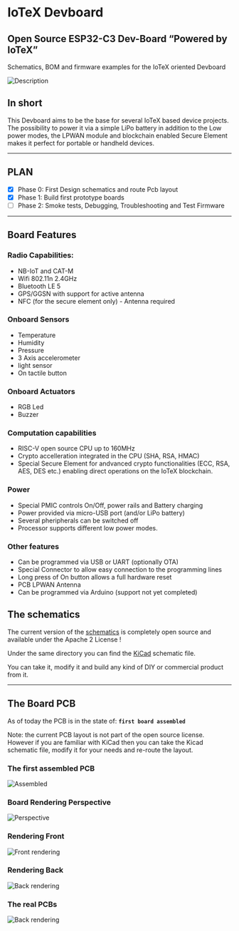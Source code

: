 # IoTeX Devboard 

## Open Source ESP32-C3 Dev-Board “Powered by IoTeX”

Schematics, BOM and firmware examples for the IoTeX oriented Devboard

![Description](resources/IoTeX-Devboard-Description.png)


## In short

This Devboard aims to be the base for several IoTeX based device projects. 
The possibility to power it via a simple LiPo battery in addition to the Low power modes, the LPWAN module and blockchain enabled Secure Element makes it perfect for portable or handheld devices.

---

## PLAN
- [x] Phase 0: First Design schematics and route Pcb layout
- [x] Phase 1: Build first prototype boards
- [ ] Phase 2: Smoke tests, Debugging, Troubleshooting and Test Firmware

---

## Board Features

### Radio Capabilities:
- NB-IoT and CAT-M
- Wifi 802.11n 2.4GHz
- Bluetooth LE 5
- GPS/GGSN with support for active antenna
- NFC (for the secure element only) - Antenna required

### Onboard Sensors
- Temperature
- Humidity 
- Pressure
- 3 Axis accelerometer
- light sensor
- On tactile button

### Onboard Actuators
- RGB Led
- Buzzer

### Computation capabilities
- RISC-V open source CPU up to 160MHz
- Crypto accelleration integrated in the CPU (SHA, RSA, HMAC)
- Special Secure Element for andvanced crypto functionalities (ECC, RSA, AES, DES etc.) enabling direct operations on the IoTeX blockchain.

### Power
- Special PMIC controls On/Off, power rails and Battery charging
- Power provided via micro-USB port (and/or LiPo battery)
- Several pheripherals can be switched off
- Processor supports different low power modes. 

### Other features
- Can be programmed via USB or UART (optionally OTA)
- Special Connector to allow easy connection to the programming lines
- Long press of On button allows a full hardware reset
- PCB LPWAN Antenna
- Can be programmed via Arduino (support not yet completed)


## The schematics
The current version of the [schematics](schematic/IoTex-Devboard.pdf) is completely open source and available under the Apache 2 License !

Under the same directory you can find the [KiCad](https://www.kicad.org/) schematic file.

You can take it, modify it and build any kind of DIY or commercial product from it.

---

## The Board PCB 

As of today the PCB is in the state of: **`first board assembled`**

Note: the current PCB layout is not part of the open source license. However if you are familiar with KiCad then you can take the Kicad schematic file, modify it for your needs and re-route the layout.

### The first assembled PCB
![Assembled](resources/IoTeX-Devboard-0.jpg)

### Board Rendering Perspective 
![Perspective](resources/IoTeX-Devboard.png)

### Rendering Front
![Front rendering](resources/IoTeX-Devboard_Front.png)

### Rendering Back
![Back rendering](resources/IoTeX-Devboard_Back.png)

### The real PCBs
![Back rendering](resources/IoTex-Pcbs.jpeg)


